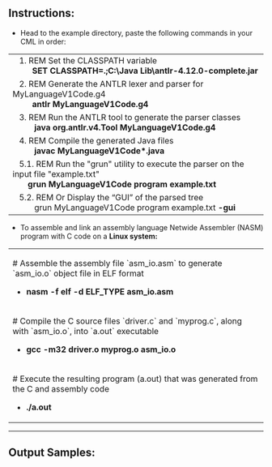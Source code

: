 ## **Instructions:**

*   Head to the example directory, paste the following commands in your CML in order:

<table><tbody><tr><td>&nbsp; &nbsp;1. REM Set the CLASSPATH variable<br>&nbsp; &nbsp; &nbsp; &nbsp; &nbsp;<strong>SET CLASSPATH=.;C:\Java Lib\antlr-4.12.0-complete.jar</strong></td></tr><tr><td>&nbsp; &nbsp;2. REM Generate the ANTLR lexer and parser for MyLanguageV1Code.g4<br>&nbsp; &nbsp; &nbsp; &nbsp;<strong> &nbsp;antlr MyLanguageV1Code.g4</strong></td></tr><tr><td>&nbsp; &nbsp;3. REM Run the ANTLR tool to generate the parser classes<br>&nbsp; &nbsp; &nbsp; &nbsp; &nbsp;<strong> java org.antlr.v4.Tool MyLanguageV1Code.g4</strong></td></tr><tr><td>&nbsp; &nbsp;4. REM Compile the generated Java files<br>&nbsp; &nbsp; &nbsp; &nbsp; &nbsp;&nbsp;<strong>javac MyLanguageV1Code*.java</strong></td></tr><tr><td>&nbsp; &nbsp;5.1. REM Run the "grun" utility to execute the parser on the input file "example.txt"<br>&nbsp; &nbsp; &nbsp;<strong> &nbsp;grun MyLanguageV1Code program example.txt</strong></td></tr><tr><td>&nbsp; &nbsp;5.2. REM Or Display the “GUI” of the parsed tree<br>&nbsp; &nbsp; &nbsp; &nbsp; &nbsp; grun MyLanguageV1Code program example.txt <strong>-gui</strong></td></tr></tbody></table>

*   To assemble and link an assembly language Netwide Assembler (NASM) program with C code on a **Linux system:**

<table><tbody><tr><td><p># Assemble the assembly file `asm_io.asm` to generate `asm_io.o` object file in ELF format&nbsp;</p><ul><li><strong>nasm -f elf -d ELF_TYPE asm_io.asm</strong></li></ul></td></tr><tr><td><p># Compile the C source files `driver.c` and `myprog.c`, along with `asm_io.o`, into `a.out` executable&nbsp;</p><ul><li><strong>gcc -m32 driver.o myprog.o asm_io.o</strong></li></ul></td></tr><tr><td><p># Execute the resulting program (a.out) that was generated from the C and assembly code&nbsp;</p><ul><li><strong>./a.out</strong></li></ul></td></tr></tbody></table>

---

## Output Samples:
